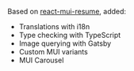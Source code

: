 Based on [react-mui-resume](https://github.com/UMLCloudComputing/react-mui-resume), added:
- Translations with i18n
- Type checking with TypeScript
- Image querying with Gatsby
- Custom MUI variants
- MUI Carousel
